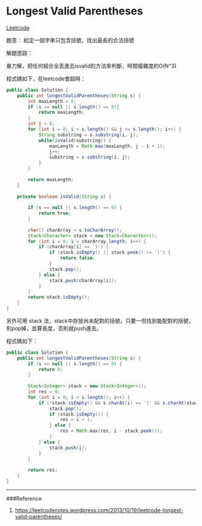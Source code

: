 # Longest Valid Parentheses

[Leetcode](https://leetcode.com/problems/longest-valid-parentheses/)


題意： 給定一個字串只包含括號，找出最長的合法括號


解題思路：

暴力解，把任何組合全丟進去isvalid的方法來判斷，時間複雜度約O(N^3)

程式碼如下，在leetcode會超時：

```java
public class Solution {
    public int longestValidParentheses(String s) {
        int maxLength = 0;
        if (s == null || s.length() == 0){
            return maxLength;
        }
        int j = 0;
        for (int i = 0; i < s.length() && j <= s.length(); i++) {
            String substring = s.substring(i, j);
            while(isValid(substring)) {
                maxLength = Math.max(maxLength, j - i + 1);
                j++;
                substring = s.substring(i, j);
            }
        }
        
        return maxLength;
    }
    
    private boolean isValid(String s) {
        
        if (s == null || s.length() == 0) {
            return true;
        }
        
        char[] charArray = s.toCharArray();
        Stack<Character> stack = new Stack<Character>();
        for (int i = 0; i < charArray.length; i++) {
            if (charArray[i] == ')') {
                if (stack.isEmpty() || stack.peek() != ')') {
                    return false;
                }
                stack.pop();
            } else {
                stack.push(charArray[i]);
            }
        }
        return stack.isEmpty();
    }
}
```

另外可用 stack 法，stack中存放尚未配對的括號，只要一但找到能配對的括號，則pop掉，並算長度，否則就push進去。

程式碼如下：

```java
public class Solution {
    public int longestValidParentheses(String s) {
        if (s == null || s.length() == 0) {
            return 0;
        }
        
        Stack<Integer> stack = new Stack<Integer>();
        int res = 0;
        for (int i = 0; i < s.length(); i++) {
            if (!stack.isEmpty() && s.charAt(i) == ')' && s.charAt(stack.peek()) == '(') {
                stack.pop();
                if (stack.isEmpty()) {
                    res = i + 1;
                } else {
                    res = Math.max(res, i - stack.peek());
                }
            } else {
                stack.push(i);
            }
        }
        
        return res;
    }
}
```

---
###Reference
1. https://leetcodenotes.wordpress.com/2013/10/19/leetcode-longest-valid-parentheses/